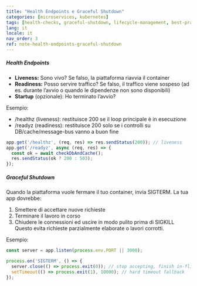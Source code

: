 ```yaml
---
title: "Health Endpoints e Graceful Shutdown"
categories: [microservices, kubernetes]
tags: [health-checks, graceful-shutdown, lifecycle-management, best-practices]
lang: it
locale: it
nav_order: 3
ref: note-health-endpoints-graceful-shutdown
---
```

##### Health Endpoints
- **Liveness:** Sono vivo? Se falso, la piattaforma riavvia il container  
- **Readiness:** Posso servire traffico? Se falso, il traffico viene sospeso (ad es. durante l’avvio o quando le dipendenze non sono disponibili)  
- **Startup** (opzionale): Ho terminato l’avvio?  

Esempio:  
- /healthz (liveness): restituisce 200 se il loop principale è in esecuzione  
- /readyz (readiness): restituisce 200 solo se i controlli su DB/cache/message-bus vanno a buon fine  

```javascript
app.get('/healthz', (req, res) => res.sendStatus(200)); // liveness
app.get('/readyz', async (req, res) => {
  const ok = await checkDbAndCache();
  res.sendStatus(ok ? 200 : 503);
});
```

##### Graceful Shutdown
Quando la piattaforma vuole fermare il tuo container, invia SIGTERM. La tua app dovrebbe:
1.	Smettere di accettare nuove richieste
2.	Terminare il lavoro in corso
3.	Chiudere le connessioni ed uscire in modo pulito prima di SIGKILL
Questo evita richieste parzialmente elaborate o lavori corrotti.

Esempio:
```javascript
const server = app.listen(process.env.PORT || 3000);

process.on('SIGTERM', () => {
  server.close(() => process.exit(0)); // stop accepting, finish in-flight
  setTimeout(() => process.exit(1), 10000); // hard timeout fallback
});
```
